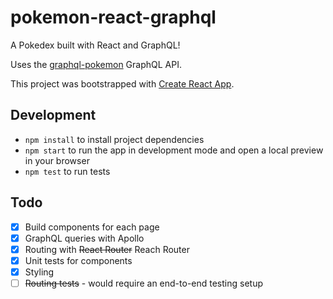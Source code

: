 # pokemon-react-graphql

A Pokedex built with React and GraphQL!

Uses the [graphql-pokemon](https://graphql-pokemon.now.sh/graphql) GraphQL API.

This project was bootstrapped with [Create React App](https://github.com/facebook/create-react-app).

## Development

- `npm install` to install project dependencies
- `npm start` to run the app in development mode and open a local preview in your browser
- `npm test` to run tests

## Todo

- [x] Build components for each page
- [x] GraphQL queries with Apollo
- [x] Routing with ~~React Router~~ Reach Router
- [x] Unit tests for components
- [x] Styling
- [ ] ~~Routing tests~~ - would require an end-to-end testing setup
